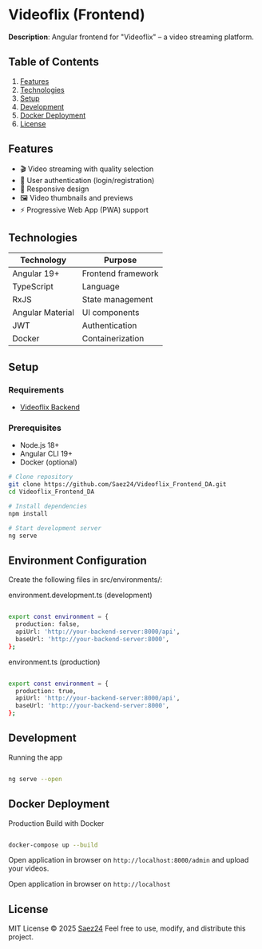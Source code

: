 # Videoflix (Frontend)

**Description**: Angular frontend for "Videoflix" – a video streaming platform.

## Table of Contents

1. [Features](#features)
2. [Technologies](#technologies)
3. [Setup](#setup)
4. [Development](#development)
5. [Docker Deployment](#docker-deployment)
6. [License](#license)

## Features

- 🎬 Video streaming with quality selection
- 🔐 User authentication (login/registration)
- 📱 Responsive design
- 🖼️ Video thumbnails and previews
- ⚡ Progressive Web App (PWA) support

## Technologies

| Technology       | Purpose            |
| ---------------- | ------------------ |
| Angular 19+      | Frontend framework |
| TypeScript       | Language           |
| RxJS             | State management   |
| Angular Material | UI components      |
| JWT              | Authentication     |
| Docker           | Containerization   |

## Setup

### Requirements

- [Videoflix Backend](https://github.com/Saez24/Videoflix_Backend)

### Prerequisites

- Node.js 18+
- Angular CLI 19+
- Docker (optional)

```bash
# Clone repository
git clone https://github.com/Saez24/Videoflix_Frontend_DA.git
cd Videoflix_Frontend_DA

# Install dependencies
npm install

# Start development server
ng serve

```

## Environment Configuration

Create the following files in src/environments/:

environment.development.ts (development)

```bash

export const environment = {
  production: false,
  apiUrl: 'http://your-backend-server:8000/api',
  baseUrl: 'http://your-backend-server:8000',
};

```

environment.ts (production)

```bash

export const environment = {
  production: true,
  apiUrl: 'http://your-backend-server:8000/api',
  baseUrl: 'http://your-backend-server:8000',
};

```

## Development

Running the app

```bash

ng serve --open

```

## Docker Deployment

Production Build with Docker

```bash

docker-compose up --build

```

Open application in browser on `http://localhost:8000/admin` and upload your videos.

Open application in browser on `http://localhost`

## License

MIT License © 2025 [Saez24](https://github.com/Saez24)
Feel free to use, modify, and distribute this project.
